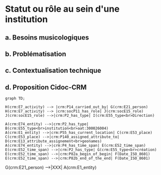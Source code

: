 # Statut ou rôle au sein d'une institution

## a. Besoins musicologiques

## b. Problématisation

## c. Contextualisation technique

## d. Proposition Cidoc-CRM

```mermaid
graph TD;

H(crm:E7_activity) --> |crm:P14_carried_out_by| G(crm:E21_person)
H(crm:E7_activity) --> |crm:socP11_has_role| J(crm:socE15_role)
J(crm:socE15_role) -->|crm:P2_has_type| I(crm:E55_type<br>Direction)

A(crm:E74_entity) -->|crm:P2_has_type| B(crm:E55_type<br>institution<br>aat:300026004)
A(crm:E1_entity) -->|crm:P55_has_current_location| C(crm:E53_place)
C(crm:E53_place) -->|crm:P140_assigned_attribute_to| D(crm:E13_attribute_assignement<br>geonames)
A(crm:E74_entity) -->|crm:P4_has_time_span| E(crm:E52_time_span)
E(crm:E52_time_span) -->|crm:P2_has_type| G(crm:E55_type<br>création)
E(crm:E52_time_span) -->|crm:P82a_begin_of_begin| F(Date_ISO_8601)
E(crm:E52_time_span) -->|crm:P82b_end_of_the_end| F(Date_ISO_8601)

```
G(crm:E21_person) -->|XXX| A(crm:E1_entity)
